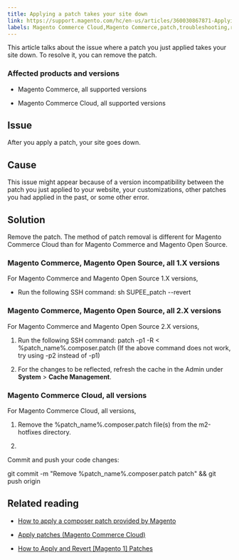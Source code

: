 ```yaml
---
title: Applying a patch takes your site down 
link: https://support.magento.com/hc/en-us/articles/360030867871-Applying-a-patch-takes-your-site-down-
labels: Magento Commerce Cloud,Magento Commerce,patch,troubleshooting,remove patch
---
```


This article talks about the issue where a patch you just applied takes your site down. To resolve it, you can remove the patch.

### Affected products and versions

* Magento Commerce, all supported versions

* Magento Commerce Cloud, all supported versions

## Issue

After you apply a patch, your site goes down.

## Cause

This issue might appear because of a version incompatibility between the patch you just applied to your website, your customizations, other patches you had applied in the past, or some other error.

## Solution

Remove the patch. The method of patch removal is different for Magento Commerce Cloud than for Magento Commerce and Magento Open Source.

### Magento Commerce, Magento Open Source, all 1.X versions

For Magento Commerce and Magento Open Source 1.X versions,

* Run the following SSH command:
sh SUPEE\_patch --revert

### Magento Commerce, Magento Open Source, all 2.X versions

For Magento Commerce and Magento Open Source 2.X versions,

1. Run the following SSH command:
patch -p1 -R < %patch\_name%.composer.patch
(If the above command does not work, try using -p2 instead of -p1)

1. For the changes to be reflected, refresh the cache in the Admin under **System** > **Cache Management**.

### Magento Commerce Cloud, all versions

For Magento Commerce Cloud, all versions,

1. Remove the %patch\_name%.composer.patch file(s) from the m2-hotfixes directory.

1. 
Commit and push your code changes:

git commit -m "Remove %patch\_name%.composer.patch patch" && git push origin



## Related reading

* [How to apply a composer patch provided by Magento](https://support.magento.com/hc/en-us/articles/360028367731)

* [Apply patches (Magento Commerce Cloud)](https://devdocs.magento.com/guides/v2.3/cloud/project/project-patch.html)

* [How to Apply and Revert [Magento 1] Patches](https://devdocs.magento.com/guides/m1x/other/ht_install-patches.html)

